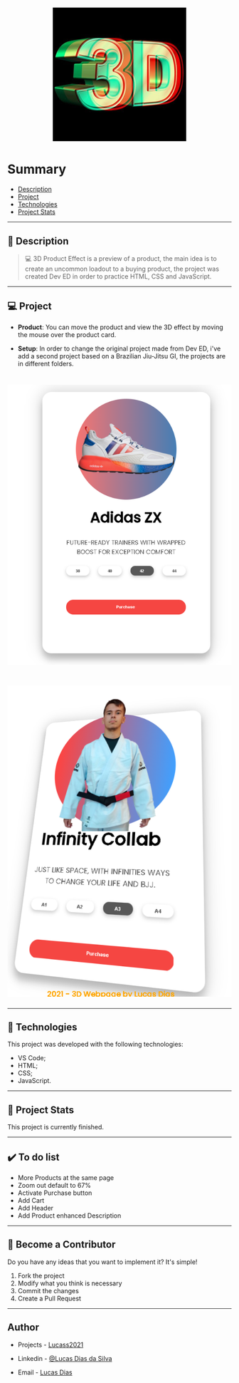 <h1 align="center">
    <img src="logo05.png"/>
</h1>

# Summary

- [Description](#📝-Description)
- [Project](#💻-Project)
- [Technologies](#🚀-Technologies)
- [Project Stats](#🎯-Project-Stats)

---

## 📝 Description

>💻 3D Product Effect is a preview of a product, the main idea is to create an uncommon loadout to a buying product, the project was created Dev ED in order to practice HTML, CSS and JavaScript.



---

## 💻 Project

* <b>Product</b>: You can move the product and view the 3D effect by moving the mouse over the product card.

* <b>Setup</b>: In order to change the original project made from Dev ED, i've add a second project based on a Brazilian Jiu-Jitsu GI, the projects are in different folders.



<h1 align="center">
    <img src="read00.PNG"/>
</h1>

<h1 align="center">
    <img src="read02.PNG"/>
</h1>


---

## 🚀 Technologies
This project was developed with the following technologies:
* VS Code;
* HTML;
* CSS;
* JavaScript.



---

## 🎯 Project Stats

This project is currently finished.


---

## :heavy_check_mark: To do list

- More Products at the same page
- Zoom out default to 67%
- Activate Purchase button
- Add Cart
- Add Header
- Add Product enhanced Description


---

## :handshake: Become a Contributor

Do you have any ideas that you want to implement it? It's simple!

1. Fork the project
2. Modify what you think is necessary
3. Commit the changes
4. Create a Pull Request

---

## Author

- Projects - [Lucass2021](https://github.com/Lucass2021)

- Linkedin - [@Lucas Dias da Silva](https://www.linkedin.com/in/lucas-dias-da-silva-118954199/)

- Email - [Lucas Dias](mailto:lucas.allx@hotmail.com")
